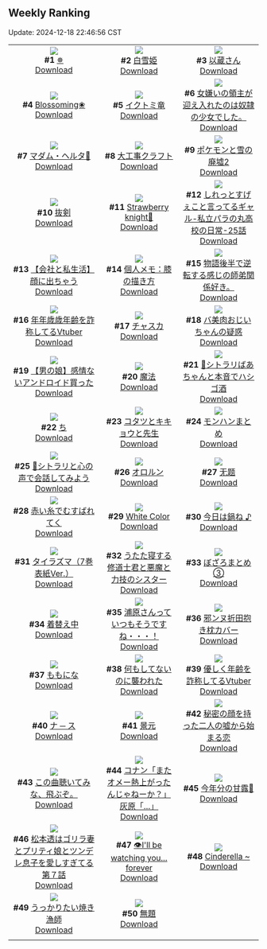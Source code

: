 ## Weekly Ranking
Update: 2024-12-18 22:46:56 CST

|      |      |      |
| :----: | :----: | :----: |
| ![](https://i.pixiv.re/c/240x480/img-master/img/2024/12/12/08/30/01/125111981_p0_master1200.jpg)<br>**#1** [✵](https://www.pixiv.net/artworks/125111981)<br>[Download](https://i.pixiv.re/img-original/img/2024/12/12/08/30/01/125111981_p0.jpg) | ![](https://i.pixiv.re/c/240x480/img-master/img/2024/12/13/00/00/23/125131854_p0_master1200.jpg)<br>**#2** [白雪姫](https://www.pixiv.net/artworks/125131854)<br>[Download](https://i.pixiv.re/img-original/img/2024/12/13/00/00/23/125131854_p0.png) | ![](https://i.pixiv.re/c/240x480/img-master/img/2024/12/11/00/00/27/125077235_p0_master1200.jpg)<br>**#3** [以蔵さん](https://www.pixiv.net/artworks/125077235)<br>[Download](https://i.pixiv.re/img-original/img/2024/12/11/00/00/27/125077235_p0.jpg) |
| ![](https://i.pixiv.re/c/240x480/img-master/img/2024/12/14/00/20/56/125139872_p0_master1200.jpg)<br>**#4** [Blossoming❀](https://www.pixiv.net/artworks/125139872)<br>[Download](https://i.pixiv.re/img-original/img/2024/12/14/00/20/56/125139872_p0.jpg) | ![](https://i.pixiv.re/c/240x480/img-master/img/2024/12/12/00/44/24/125105936_p0_master1200.jpg)<br>**#5** [イクトミ竜](https://www.pixiv.net/artworks/125105936)<br>[Download](https://i.pixiv.re/img-original/img/2024/12/12/00/44/24/125105936_p0.jpg) | ![](https://i.pixiv.re/c/240x480/img-master/img/2024/12/13/18/34/50/125149291_p0_master1200.jpg)<br>**#6** [女嫌いの領主が迎え入れたのは奴隷の少女でした。](https://www.pixiv.net/artworks/125149291)<br>[Download](https://i.pixiv.re/img-original/img/2024/12/13/18/34/50/125149291_p0.jpg) |
| ![](https://i.pixiv.re/c/240x480/img-master/img/2024/12/11/17/19/07/125092383_p0_master1200.jpg)<br>**#7** [マダム・ヘルタ💜](https://www.pixiv.net/artworks/125092383)<br>[Download](https://i.pixiv.re/img-original/img/2024/12/11/17/19/07/125092383_p0.jpg) | ![](https://i.pixiv.re/c/240x480/img-master/img/2024/12/12/07/30/01/125111288_p0_master1200.jpg)<br>**#8** [大工事クラフト](https://www.pixiv.net/artworks/125111288)<br>[Download](https://i.pixiv.re/img-original/img/2024/12/12/07/30/01/125111288_p0.jpg) | ![](https://i.pixiv.re/c/240x480/img-master/img/2024/12/13/00/01/59/125132063_p0_master1200.jpg)<br>**#9** [ポケモンと雪の廃墟2](https://www.pixiv.net/artworks/125132063)<br>[Download](https://i.pixiv.re/img-original/img/2024/12/13/00/01/59/125132063_p0.png) |
| ![](https://i.pixiv.re/c/240x480/img-master/img/2024/12/12/00/00/19/125104259_p0_master1200.jpg)<br>**#10** [抜剣](https://www.pixiv.net/artworks/125104259)<br>[Download](https://i.pixiv.re/img-original/img/2024/12/12/00/00/19/125104259_p0.jpg) | ![](https://i.pixiv.re/c/240x480/img-master/img/2024/12/11/16/43/16/125091690_p0_master1200.jpg)<br>**#11** [Strawberry knight🍰](https://www.pixiv.net/artworks/125091690)<br>[Download](https://i.pixiv.re/img-original/img/2024/12/11/16/43/16/125091690_p0.jpg) | ![](https://i.pixiv.re/c/240x480/img-master/img/2024/12/12/00/02/13/125104521_p0_master1200.jpg)<br>**#12** [しれっとすげぇこと言ってるギャル-私立パラの丸高校の日常-25話](https://www.pixiv.net/artworks/125104521)<br>[Download](https://i.pixiv.re/img-original/img/2024/12/12/00/02/13/125104521_p0.jpg) |
| ![](https://i.pixiv.re/c/240x480/img-master/img/2024/12/13/12/00/16/125142394_p0_master1200.jpg)<br>**#13** [【会社と私生活】顔に出ちゃう](https://www.pixiv.net/artworks/125142394)<br>[Download](https://i.pixiv.re/img-original/img/2024/12/13/12/00/16/125142394_p0.jpg) | ![](https://i.pixiv.re/c/240x480/img-master/img/2024/12/12/06/00/05/125110244_p0_master1200.jpg)<br>**#14** [個人メモ：膝の描き方](https://www.pixiv.net/artworks/125110244)<br>[Download](https://i.pixiv.re/img-original/img/2024/12/12/06/00/05/125110244_p0.jpg) | ![](https://i.pixiv.re/c/240x480/img-master/img/2024/12/11/17/36/00/125092683_p0_master1200.jpg)<br>**#15** [物語後半で逆転する感じの師弟関係好き。](https://www.pixiv.net/artworks/125092683)<br>[Download](https://i.pixiv.re/img-original/img/2024/12/11/17/36/00/125092683_p0.jpg) |
| ![](https://i.pixiv.re/c/240x480/img-master/img/2024/12/12/21/02/54/125125979_p0_master1200.jpg)<br>**#16** [年年歳歳年齢を詐称してるVtuber](https://www.pixiv.net/artworks/125125979)<br>[Download](https://i.pixiv.re/img-original/img/2024/12/12/21/02/54/125125979_p0.jpg) | ![](https://i.pixiv.re/c/240x480/img-master/img/2024/12/12/23/07/50/125130052_p0_master1200.jpg)<br>**#17** [チャスカ](https://www.pixiv.net/artworks/125130052)<br>[Download](https://i.pixiv.re/img-original/img/2024/12/12/23/07/50/125130052_p0.jpg) | ![](https://i.pixiv.re/c/240x480/img-master/img/2024/12/11/00/00/58/125077330_p0_master1200.jpg)<br>**#18** [バ美肉おじいちゃんの疑惑](https://www.pixiv.net/artworks/125077330)<br>[Download](https://i.pixiv.re/img-original/img/2024/12/11/00/00/58/125077330_p0.jpg) |
| ![](https://i.pixiv.re/c/240x480/img-master/img/2024/12/11/19/03/31/125094952_p0_master1200.jpg)<br>**#19** [【男の娘】感情ないアンドロイド買った](https://www.pixiv.net/artworks/125094952)<br>[Download](https://i.pixiv.re/img-original/img/2024/12/11/19/03/31/125094952_p0.jpg) | ![](https://i.pixiv.re/c/240x480/img-master/img/2024/12/12/03/21/56/125108736_p0_master1200.jpg)<br>**#20** [魔法](https://www.pixiv.net/artworks/125108736)<br>[Download](https://i.pixiv.re/img-original/img/2024/12/12/03/21/56/125108736_p0.png) | ![](https://i.pixiv.re/c/240x480/img-master/img/2024/12/12/00/00/51/125104368_p0_master1200.jpg)<br>**#21** [🔮シトラリばあちゃんと本音でハシゴ酒](https://www.pixiv.net/artworks/125104368)<br>[Download](https://i.pixiv.re/img-original/img/2024/12/12/00/00/51/125104368_p0.jpg) |
| ![](https://i.pixiv.re/c/240x480/img-master/img/2024/12/12/04/30/01/125109458_p0_master1200.jpg)<br>**#22** [ち](https://www.pixiv.net/artworks/125109458)<br>[Download](https://i.pixiv.re/img-original/img/2024/12/12/04/30/01/125109458_p0.png) | ![](https://i.pixiv.re/c/240x480/img-master/img/2024/12/12/09/35/43/125112745_p0_master1200.jpg)<br>**#23** [コタツとキキョウと先生](https://www.pixiv.net/artworks/125112745)<br>[Download](https://i.pixiv.re/img-original/img/2024/12/12/09/35/43/125112745_p0.png) | ![](https://i.pixiv.re/c/240x480/img-master/img/2024/12/12/14/00/38/125116619_p0_master1200.jpg)<br>**#24** [モンハンまとめ](https://www.pixiv.net/artworks/125116619)<br>[Download](https://i.pixiv.re/img-original/img/2024/12/12/14/00/38/125116619_p0.jpg) |
| ![](https://i.pixiv.re/c/240x480/img-master/img/2024/12/11/00/00/52/125077314_p0_master1200.jpg)<br>**#25** [🔮シトラリと心の声で会話してみよう](https://www.pixiv.net/artworks/125077314)<br>[Download](https://i.pixiv.re/img-original/img/2024/12/11/00/00/52/125077314_p0.jpg) | ![](https://i.pixiv.re/c/240x480/img-master/img/2024/12/12/23/06/57/125130020_p0_master1200.jpg)<br>**#26** [オロルン](https://www.pixiv.net/artworks/125130020)<br>[Download](https://i.pixiv.re/img-original/img/2024/12/12/23/06/57/125130020_p0.jpg) | ![](https://i.pixiv.re/c/240x480/img-master/img/2024/12/12/00/02/36/125104556_p0_master1200.jpg)<br>**#27** [无题](https://www.pixiv.net/artworks/125104556)<br>[Download](https://i.pixiv.re/img-original/img/2024/12/12/00/02/36/125104556_p0.png) |
| ![](https://i.pixiv.re/c/240x480/img-master/img/2024/12/12/00/00/11/125104210_p0_master1200.jpg)<br>**#28** [赤い糸でむすばれてく](https://www.pixiv.net/artworks/125104210)<br>[Download](https://i.pixiv.re/img-original/img/2024/12/12/00/00/11/125104210_p0.png) | ![](https://i.pixiv.re/c/240x480/img-master/img/2024/12/12/12/04/41/125114833_p0_master1200.jpg)<br>**#29** [White Color](https://www.pixiv.net/artworks/125114833)<br>[Download](https://i.pixiv.re/img-original/img/2024/12/12/12/04/41/125114833_p0.jpg) | ![](https://i.pixiv.re/c/240x480/img-master/img/2024/12/12/16/03/15/125118494_p0_master1200.jpg)<br>**#30** [今日は鍋ね ♪](https://www.pixiv.net/artworks/125118494)<br>[Download](https://i.pixiv.re/img-original/img/2024/12/12/16/03/15/125118494_p0.jpg) |
| ![](https://i.pixiv.re/c/240x480/img-master/img/2024/12/13/00/00/24/125131860_p0_master1200.jpg)<br>**#31** [タイラズマ（7巻表紙Ver.）](https://www.pixiv.net/artworks/125131860)<br>[Download](https://i.pixiv.re/img-original/img/2024/12/13/00/00/24/125131860_p0.jpg) | ![](https://i.pixiv.re/c/240x480/img-master/img/2024/12/13/19/31/08/125150903_p0_master1200.jpg)<br>**#32** [うたた寝する修道士君と悪魔と力技のシスター](https://www.pixiv.net/artworks/125150903)<br>[Download](https://i.pixiv.re/img-original/img/2024/12/13/19/31/08/125150903_p0.jpg) | ![](https://i.pixiv.re/c/240x480/img-master/img/2024/12/12/00/18/16/125105167_p0_master1200.jpg)<br>**#33** [ぼざろまとめ③](https://www.pixiv.net/artworks/125105167)<br>[Download](https://i.pixiv.re/img-original/img/2024/12/12/00/18/16/125105167_p0.jpg) |
| ![](https://i.pixiv.re/c/240x480/img-master/img/2024/12/12/19/02/04/125122578_p0_master1200.jpg)<br>**#34** [着替え中](https://www.pixiv.net/artworks/125122578)<br>[Download](https://i.pixiv.re/img-original/img/2024/12/12/19/02/04/125122578_p0.jpg) | ![](https://i.pixiv.re/c/240x480/img-master/img/2024/12/11/12/56/43/125088452_p0_master1200.jpg)<br>**#35** [浦原さんっていつもそうですね・・・！](https://www.pixiv.net/artworks/125088452)<br>[Download](https://i.pixiv.re/img-original/img/2024/12/11/12/56/43/125088452_p0.png) | ![](https://i.pixiv.re/c/240x480/img-master/img/2024/12/12/00/00/07/125104187_p0_master1200.jpg)<br>**#36** [邪ンヌ折田抱き枕カバー](https://www.pixiv.net/artworks/125104187)<br>[Download](https://i.pixiv.re/img-original/img/2024/12/12/00/00/07/125104187_p0.png) |
| ![](https://i.pixiv.re/c/240x480/img-master/img/2024/12/12/01/47/53/125107344_p0_master1200.jpg)<br>**#37** [ももにな](https://www.pixiv.net/artworks/125107344)<br>[Download](https://i.pixiv.re/img-original/img/2024/12/12/01/47/53/125107344_p0.jpg) | ![](https://i.pixiv.re/c/240x480/img-master/img/2024/12/12/10/08/28/125113183_p0_master1200.jpg)<br>**#38** [何もしてないのに襲われた](https://www.pixiv.net/artworks/125113183)<br>[Download](https://i.pixiv.re/img-original/img/2024/12/12/10/08/28/125113183_p0.png) | ![](https://i.pixiv.re/c/240x480/img-master/img/2024/12/11/20/19/01/125097008_p0_master1200.jpg)<br>**#39** [優しく年齢を詐称してるVtuber](https://www.pixiv.net/artworks/125097008)<br>[Download](https://i.pixiv.re/img-original/img/2024/12/11/20/19/01/125097008_p0.png) |
| ![](https://i.pixiv.re/c/240x480/img-master/img/2024/12/12/00/48/54/125106054_p0_master1200.jpg)<br>**#40** [ナ ─ ス](https://www.pixiv.net/artworks/125106054)<br>[Download](https://i.pixiv.re/img-original/img/2024/12/12/00/48/54/125106054_p0.jpg) | ![](https://i.pixiv.re/c/240x480/img-master/img/2024/12/12/23/09/25/125130112_p0_master1200.jpg)<br>**#41** [景元](https://www.pixiv.net/artworks/125130112)<br>[Download](https://i.pixiv.re/img-original/img/2024/12/12/23/09/25/125130112_p0.jpg) | ![](https://i.pixiv.re/c/240x480/img-master/img/2024/12/12/18/51/13/125122173_p0_master1200.jpg)<br>**#42** [秘密の顔を持った二人の嘘から始まる恋](https://www.pixiv.net/artworks/125122173)<br>[Download](https://i.pixiv.re/img-original/img/2024/12/12/18/51/13/125122173_p0.jpg) |
| ![](https://i.pixiv.re/c/240x480/img-master/img/2024/12/13/18/55/14/125149794_p0_master1200.jpg)<br>**#43** [この曲聴いてみな、飛ぶぞ。](https://www.pixiv.net/artworks/125149794)<br>[Download](https://i.pixiv.re/img-original/img/2024/12/13/18/55/14/125149794_p0.jpg) | ![](https://i.pixiv.re/c/240x480/img-master/img/2024/12/12/17/47/38/125120503_p0_master1200.jpg)<br>**#44** [コナン「またオメー熱上がったんじゃねーか？」灰原「…」](https://www.pixiv.net/artworks/125120503)<br>[Download](https://i.pixiv.re/img-original/img/2024/12/12/17/47/38/125120503_p0.jpg) | ![](https://i.pixiv.re/c/240x480/img-master/img/2024/12/12/01/13/48/125106631_p0_master1200.jpg)<br>**#45** [今年分の甘露🎨](https://www.pixiv.net/artworks/125106631)<br>[Download](https://i.pixiv.re/img-original/img/2024/12/12/01/13/48/125106631_p0.jpg) |
| ![](https://i.pixiv.re/c/240x480/img-master/img/2024/12/12/18/53/22/125122230_p0_master1200.jpg)<br>**#46** [松本透はゴリラ妻とプリティ娘とツンデレ息子を愛しすぎてる第７話](https://www.pixiv.net/artworks/125122230)<br>[Download](https://i.pixiv.re/img-original/img/2024/12/12/18/53/22/125122230_p0.jpg) | ![](https://i.pixiv.re/c/240x480/img-master/img/2024/12/12/16/00/02/125118390_p0_master1200.jpg)<br>**#47** [👁I'll be watching you... forever](https://www.pixiv.net/artworks/125118390)<br>[Download](https://i.pixiv.re/img-original/img/2024/12/12/16/00/02/125118390_p0.jpg) | ![](https://i.pixiv.re/c/240x480/img-master/img/2024/12/13/00/42/08/125133438_p0_master1200.jpg)<br>**#48** [Cinderella ~](https://www.pixiv.net/artworks/125133438)<br>[Download](https://i.pixiv.re/img-original/img/2024/12/13/00/42/08/125133438_p0.jpg) |
| ![](https://i.pixiv.re/c/240x480/img-master/img/2024/12/13/20/30/01/125152651_p0_master1200.jpg)<br>**#49** [うっかりたい焼き漁師](https://www.pixiv.net/artworks/125152651)<br>[Download](https://i.pixiv.re/img-original/img/2024/12/13/20/30/01/125152651_p0.png) | ![](https://i.pixiv.re/c/240x480/img-master/img/2024/12/12/02/28/57/125107988_p0_master1200.jpg)<br>**#50** [無題](https://www.pixiv.net/artworks/125107988)<br>[Download](https://i.pixiv.re/img-original/img/2024/12/12/02/28/57/125107988_p0.png) |
|      |
